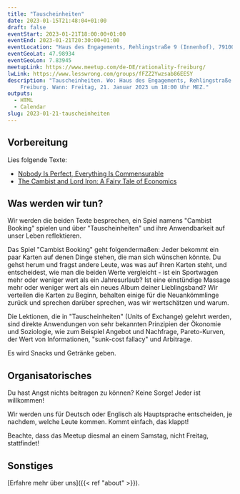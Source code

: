 ```yaml
---
title: "Tauscheinheiten"
date: 2023-01-15T21:48:04+01:00
draft: false
eventStart: 2023-01-21T18:00:00+01:00
eventEnd: 2023-01-21T20:30:00+01:00
eventLocation: "Haus des Engagements, Rehlingstraße 9 (Innenhof), 79100 Freiburg"
eventGeoLat: 47.98934
eventGeoLon: 7.83945
meetupLink: https://www.meetup.com/de-DE/rationality-freiburg/
lwLink: https://www.lesswrong.com/groups/fFZZ2Ywzsab86EESY
description: "Tauscheinheiten. Wo: Haus des Engagements, Rehlingstraße 9, 79100
    Freiburg. Wann: Freitag, 21. Januar 2023 um 18:00 Uhr MEZ."
outputs:
  - HTML
  - Calendar
slug: 2023-01-21-tauscheinheiten
---
```


## Vorbereitung

Lies folgende Texte:

* [Nobody Is Perfect, Everything Is
  Commensurable](https://slatestarcodex.com/2014/12/19/nobody-is-perfect-everything-is-commensurable/)
* [The Cambist and Lord Iron: A Fairy Tale of
  Economics](https://www.lightspeedmagazine.com/fiction/the-cambist-and-lord-iron-a-fairy-tale-of-economics/)


## Was werden wir tun?

Wir werden die beiden Texte besprechen, ein Spiel namens "Cambist Booking"
spielen und über "Tauscheinheiten" und ihre Anwendbarkeit auf unser Leben
reflektieren.

Das Spiel "Cambist Booking" geht folgendermaßen: Jeder bekommt ein paar Karten
auf denen Dinge stehen, die man sich wünschen könnte. Du gehst herum und fragst
andere Leute, was was auf ihren Karten steht, und entscheidest, wie man die
beiden Werte vergleicht - ist ein Sportwagen mehr oder weniger wert als ein
Jahresurlaub? Ist eine einstündige Massage mehr oder weniger wert als ein neues
Album deiner Lieblingsband?  Wir verteilen die Karten zu Beginn, behalten
einige für die Neuankömmlinge zurück und sprechen darüber sprechen, was wir
wertschätzen und warum. 

Die Lektionen, die in "Tauscheinheiten" (Units of Exchange) gelehrt werden,
sind direkte Anwendungen von sehr bekannten Prinzipien der Ökonomie und
Soziologie, wie zum Beispiel Angebot und Nachfrage, Pareto-Kurven, der Wert von
Informationen, "sunk-cost fallacy" und Arbitrage.

Es wird Snacks und Getränke geben.


## Organisatorisches

Du hast Angst nichts beitragen zu können? Keine Sorge! Jeder ist willkommen!

Wir werden uns für Deutsch oder Englisch als Hauptsprache entscheiden, je
nachdem, welche Leute kommen. Kommt einfach, das klappt!

Beachte, dass das Meetup diesmal an einem Samstag, nicht Freitag, stattfindet!


## Sonstiges

[Erfahre mehr über uns]({{< ref "about" >}}).
